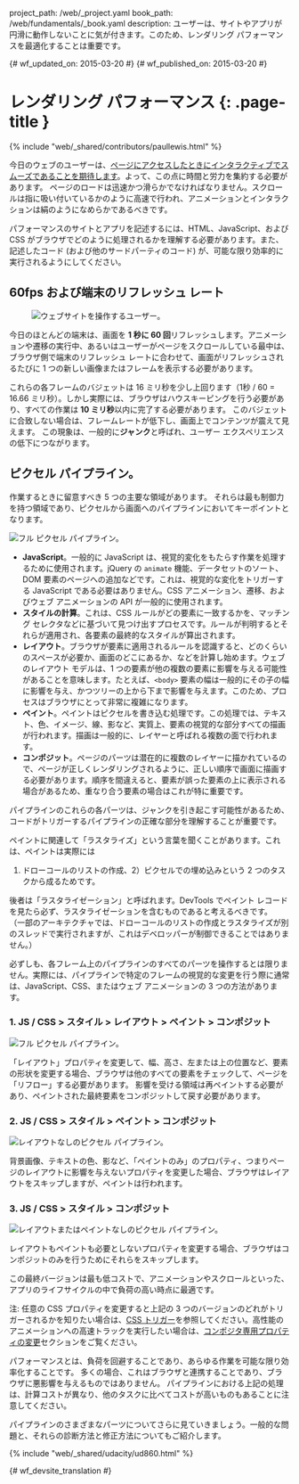 project_path: /web/_project.yaml
book_path: /web/fundamentals/_book.yaml
description: ユーザーは、サイトやアプリが円滑に動作しないことに気が付きます。このため、レンダリング パフォーマンスを最適化することは重要です。

{# wf_updated_on: 2015-03-20 #}
{# wf_published_on: 2015-03-20 #}

# レンダリング パフォーマンス {: .page-title }

{% include "web/_shared/contributors/paullewis.html" %}

今日のウェブのユーザーは、[ページにアクセスしたときにインタラクティブでスムーズであることを期待します](https://paul.kinlan.me/what-news-readers-want/)。よって、この点に時間と労力を集約する必要があります。
ページのロードは迅速かつ滑らかでなければなりません。スクロールは指に吸い付いているかのように高速で行われ、アニメーションとインタラクションは絹のようになめらかであるべきです。



パフォーマンスのサイトとアプリを記述するには、HTML、JavaScript、および CSS がブラウザでどのように処理されるかを理解する必要があります。また、記述したコード (および他のサードパーティのコード) が、可能な限り効率的に実行されるようにしてください。

## 60fps および端末のリフレッシュ レート

<div class="attempt-right">
  <figure>
    <img src="images/intro/response.jpg" alt="ウェブサイトを操作するユーザー。">
  </figure>
</div>

今日のほとんどの端末は、画面を **1 秒に 60 回**リフレッシュします。アニメーションや遷移の実行中、あるいはユーザーがページをスクロールしている最中は、ブラウザ側で端末のリフレッシュ レートに合わせて、画面がリフレッシュされるたびに 1 つの新しい画像またはフレームを表示する必要があります。





これらの各フレームのバジェットは 16 ミリ秒を少し上回ります（1秒 / 60 = 16.66 ミリ秒）。しかし実際には、ブラウザはハウスキーピングを行う必要があり、すべての作業は **10 ミリ秒**以内に完了する必要があります。
このバジェットに合致しない場合は、フレームレートが低下し、画面上でコンテンツが震えて見えます。
この現象は、一般的に**ジャンク**と呼ばれ、ユーザー エクスペリエンスの低下につながります。


##  ピクセル パイプライン。

作業するときに留意すべき 5 つの主要な領域があります。
それらは最も制御力を持つ領域であり、ピクセルから画面へのパイプラインにおいてキーポイントとなります。


<img src="images/intro/frame-full.jpg"  alt="フル ピクセル パイプライン。">

* **JavaScript**。一般的に JavaScript は、視覚的変化をもたらす作業を処理するために使用されます。jQuery の `animate` 機能、データセットのソート、DOM 要素のページへの追加などです。これは、視覚的な変化をトリガーする JavaScript である必要はありません。CSS アニメーション、遷移、およびウェブ アニメーションの API が一般的に使用されます。
* **スタイルの計算**。これは、CSS ルールがどの要素に一致するかを、マッチング セレクタなどに基づいて見つけ出すプロセスです。ルールが判明するとそれらが適用され、各要素の最終的なスタイルが算出されます。
* **レイアウト**。ブラウザが要素に適用されるルールを認識すると、どのくらいのスペースが必要か、画面のどこにあるか、などを計算し始めます。ウェブのレイアウト モデルは、1 つの要素が他の複数の要素に影響を与える可能性があることを意味します。たとえば、`<body>` 要素の幅は一般的にその子の幅に影響を与え、かつツリーの上から下まで影響を与えます。このため、プロセスはブラウザにとって非常に複雑になります。
* **ペイント**。ペイントはピクセルを書き込む処理です。この処理では、テキスト、色、イメージ、線、影など、実質上、要素の視覚的な部分すべての描画が行われます。描画は一般的に、レイヤーと呼ばれる複数の面で行われます。
* **コンポジット**。ページのパーツは潜在的に複数のレイヤーに描かれているので、ページが正しくレンダリングされるように、正しい順序で画面に描画する必要があります。順序を間違えると、要素が誤った要素の上に表示される場合があるため、重なり合う要素の場合はこれが特に重要です。

パイプラインのこれらの各パーツは、ジャンクを引き起こす可能性があるため、コードがトリガーするパイプラインの正確な部分を理解することが重要です。

ペイントに関連して「ラスタライズ」という言葉を聞くことがあります。これは、ペイントは実際には 
1) ドローコールのリストの作成、2）ピクセルでの埋め込みという 2 つのタスクから成るためです。


後者は「ラスタライゼーション」と呼ばれます。DevTools でペイント レコードを見たら必ず、ラスタライゼーションを含むものであると考えるべきです。
（一部のアーキテクチャでは、ドローコールのリストの作成とラスタライズが別のスレッドで実行されますが、これはデベロッパーが制御できることではありません。）



必ずしも、各フレーム上のパイプラインのすべてのパーツを操作するとは限りません。実際には、パイプラインで特定のフレームの視覚的な変更を行う際に通常は、JavaScript、CSS、またはウェブ アニメーションの 3 つの方法があります。




### 1. JS / CSS > スタイル > レイアウト > ペイント > コンポジット

<img src="images/intro/frame-full.jpg"  alt="フル ピクセル パイプライン。">

「レイアウト」プロパティを変更して、幅、高さ、左または上の位置など、要素の形状を変更する場合、ブラウザは他のすべての要素をチェックして、ページを「リフロー」する必要があります。
影響を受ける領域は再ペイントする必要があり、ペイントされた最終要素をコンポジットして戻す必要があります。



### 2. JS / CSS > スタイル > ペイント > コンポジット

<img src="images/intro/frame-no-layout.jpg" alt="レイアウトなしのピクセル パイプライン。">

背景画像、テキストの色、影など、「ペイントのみ」のプロパティ、つまりページのレイアウトに影響を与えないプロパティを変更した場合、ブラウザはレイアウトをスキップしますが、ペイントは行われます。



### 3. JS / CSS > スタイル > コンポジット

<img src="images/intro/frame-no-layout-paint.jpg" alt="レイアウトまたはペイントなしのピクセル パイプライン。">

レイアウトもペイントも必要としないプロパティを変更する場合、ブラウザはコンポジットのみを行うためにそれらをスキップします。


この最終バージョンは最も低コストで、アニメーションやスクロールといった、アプリのライフサイクルの中で負荷の高い時点に最適です。


注: 任意の CSS プロパティを変更すると上記の 3 つのバージョンのどれがトリガーされるかを知りたい場合は、[CSS トリガー](https://csstriggers.com)を参照してください。高性能のアニメーションへの高速トラックを実行したい場合は、[コンポジタ専用プロパティの変更](stick-to-compositor-only-properties-and-manage-layer-count)セクションをご覧ください。

パフォーマンスとは、負荷を回避することであり、あらゆる作業を可能な限り効率化することです。
多くの場合、これはブラウザと連携することであり、ブラウザに悪影響を与えるものではありません。
パイプラインにおける上記の処理は、計算コストが異なり、他のタスクに比べてコストが高いものもあることに注意してください。



パイプラインのさまざまなパーツについてさらに見ていきましょう。一般的な問題と、それらの診断方法と修正方法についてもご紹介します。


{% include "web/_shared/udacity/ud860.html" %}


{# wf_devsite_translation #}
